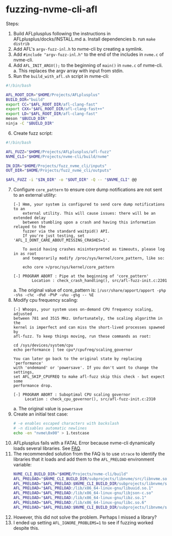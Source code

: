 # fuzzing-nvme-cli-afl

Steps:
1. Build AFLplusplus following the instructions in AFLplusplus/docks/INSTALL.md
	a. Install dependencies
	b. run `make distrib`
2. Add AFL's `argv-fuzz-inl.h` to nvme-cli by creating a symlink.
3. Add `#include "argv-fuzz-inl.h"` to the end of the includes in `nvme.c` of nvme-cli.
4. Add `AFL_INIT_ARGV();` to the beginning of `main()` in `nvme.c` of nvme-cli.
	a. This replaces the argv array with input from stdin.
5. Run the `build_with_afl.sh` script in nvme-cli:
```bash
#!/bin/bash

AFL_ROOT_DIR="$HOME/Projects/AFLplusplus"
BUILD_DIR="build"
export CC="$AFL_ROOT_DIR/afl-clang-fast"
export CXX="$AFL_ROOT_DIR/afl-clang-fast++"
export LD="$AFL_ROOT_DIR/afl-clang-fast"
meson "$BUILD_DIR"
ninja -C "$BUILD_DIR"
```
6. Create fuzz script:
```bash
#!/bin/bash

AFL_FUZZ="$HOME/Projects/AFLplusplus/afl-fuzz"
NVME_CLI="$HOME/Projects/nvme-cli/build/nvme"

IN_DIR="$HOME/Projects/fuzz_nvme_cli/inputs"
OUT_DIR="$HOME/Projects/fuzz_nvme_cli/outputs"

$AFL_FUZZ -i "$IN_DIR" -o "$OUT_DIR" -Q -- "$NVME_CLI" @@
```
7. Configure `core_pattern` to ensure core dump notifications are not sent to an external utility:
	```text
	[-] Hmm, your system is configured to send core dump notifications to an
		external utility. This will cause issues: there will be an extended delay
		between stumbling upon a crash and having this information relayed to the
		fuzzer via the standard waitpid() API.
		If you're just testing, set 'AFL_I_DONT_CARE_ABOUT_MISSING_CRASHES=1'.

		To avoid having crashes misinterpreted as timeouts, please log in as root
		and temporarily modify /proc/sys/kernel/core_pattern, like so:

		echo core >/proc/sys/kernel/core_pattern

	[-] PROGRAM ABORT : Pipe at the beginning of 'core_pattern'
			Location : check_crash_handling(), src/afl-fuzz-init.c:2201
	```
	a. The original value of core_pattern is: `|/usr/share/apport/apport -p%p -s%s -c%c -d%d -P%P -u%u -g%g -- %E`
8. Modify cpu frequency scaling:
	```text
	[-] Whoops, your system uses on-demand CPU frequency scaling, adjusted
    between 781 and 3515 MHz. Unfortunately, the scaling algorithm in the
    kernel is imperfect and can miss the short-lived processes spawned by
    afl-fuzz. To keep things moving, run these commands as root:

    cd /sys/devices/system/cpu
    echo performance | tee cpu*/cpufreq/scaling_governor

    You can later go back to the original state by replacing 'performance'
    with 'ondemand' or 'powersave'. If you don't want to change the settings,
    set AFL_SKIP_CPUFREQ to make afl-fuzz skip this check - but expect some
    performance drop.

	[-] PROGRAM ABORT : Suboptimal CPU scaling governor
         Location : check_cpu_governor(), src/afl-fuzz-init.c:2310
	```
	a. The original value is `powersave`
9. Create an initial test case:
	```bash
	# -e enables escaped characters with backslash
	# -n disables automatic newlines
	echo -en "nvme\0x00" > 1.testcase
	```
10. AFLplusplus fails with a FATAL Error because nvme-cli dynamically loads several libraries. See [FAQ](https://github.com/AFLplusplus/AFLplusplus/blob/stable/docs/FAQ.md).
11. The recommended solution from the FAQ is to use `strace` to identify the libraries that it loads and add them to the `AFL_PRELOAD` environment variable:
	```bash
	NVME_CLI_BUILD_DIR="$HOME/Projects/nvme-cli/build"
	AFL_PRELOAD="$NVME_CLI_BUILD_DIR/subprojects/libnvme/src/libnvme.so.1"
	AFL_PRELOAD="$AFL_PRELOAD:$NVME_CLI_BUILD_DIR/subprojects/libnvme/src/libnvme-mi.so.1"
	AFL_PRELOAD="$AFL_PRELOAD:/lib/x86_64-linux-gnu/libuuid.so.1"
	AFL_PRELOAD="$AFL_PRELOAD:/lib/x86_64-linux-gnu/libjson-c.so"
	AFL_PRELOAD="$AFL_PRELOAD:/lib/x86_64-linux-gnu/libz.so.1"
	AFL_PRELOAD="$AFL_PRELOAD:/lib/x86_64-linux-gnu/libc.so.6"
	AFL_PRELOAD="$AFL_PRELOAD:$NVME_CLI_BUILD_DIR/subprojects/libnvme/src/../../openssl-1.1.1l/libcrypto.so"
	```
12. However, this did not solve the problem. Perhaps I missed a library?
13. I ended up setting `AFL_IGNORE_PROBLEMS=1` to see if fuzzing worked despite this.
